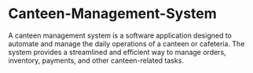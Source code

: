 # Canteen-Management-System
A canteen management system is a software application designed to automate and manage the daily operations of a canteen or cafeteria. The system provides a streamlined and efficient way to manage orders, inventory, payments, and other canteen-related tasks. 
